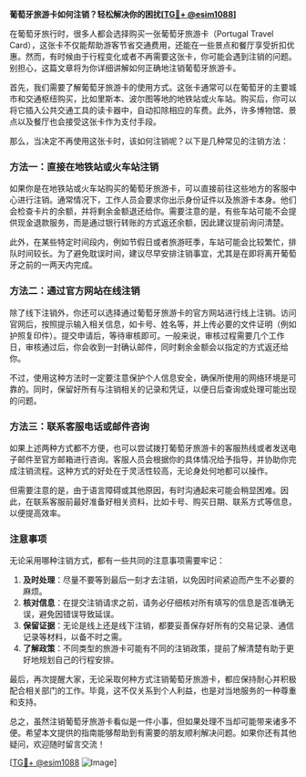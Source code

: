 **葡萄牙旅游卡如何注销？轻松解决你的困扰[[TG💪+ @esim1088](https://t.me/s/esim1088)]**

在葡萄牙旅行时，很多人都会选择购买一张葡萄牙旅游卡（Portugal Travel Card），这张卡不仅能帮助游客节省交通费用，还能在一些景点和餐厅享受折扣优惠。然而，有时候由于行程变化或者不再需要这张卡，你可能会遇到注销的问题。别担心，这篇文章将为你详细讲解如何正确地注销葡萄牙旅游卡。

首先，我们需要了解葡萄牙旅游卡的使用方式。这张卡通常可以在葡萄牙的主要城市和交通枢纽购买，比如里斯本、波尔图等地的地铁站或火车站。购买后，你可以将它插入公共交通工具的读卡器中，自动扣除相应的车费。此外，许多博物馆、景点以及餐厅也会接受这张卡作为支付手段。

那么，当决定不再使用这张卡时，该如何注销呢？以下是几种常见的注销方法：

### 方法一：直接在地铁站或火车站注销

如果你是在地铁站或火车站购买的葡萄牙旅游卡，可以直接前往这些地方的客服中心进行注销。通常情况下，工作人员会要求你出示身份证件以及旅游卡本身。他们会检查卡片的余额，并将剩余金额退还给你。需要注意的是，有些车站可能不会提供现金退款服务，而是通过银行转账的方式返还余额，因此建议提前询问清楚。

此外，在某些特定时间段内，例如节假日或者旅游旺季，车站可能会比较繁忙，排队时间较长。为了避免耽误时间，建议尽早安排注销事宜，尤其是在即将离开葡萄牙之前的一两天内完成。

### 方法二：通过官方网站在线注销

除了线下注销外，你还可以选择通过葡萄牙旅游卡的官方网站进行线上注销。访问官网后，按照提示输入相关信息，如卡号、姓名等，并上传必要的文件证明（例如护照复印件）。提交申请后，等待审核即可。一般来说，审核过程需要几个工作日，审核通过后，你会收到一封确认邮件，同时剩余金额会以指定的方式返还给你。

不过，使用这种方法时一定要注意保护个人信息安全，确保所使用的网络环境是可靠的。同时，保留好所有与注销相关的记录和凭证，以便日后查询或处理可能出现的问题。

### 方法三：联系客服电话或邮件咨询

如果上述两种方式都不方便，也可以尝试拨打葡萄牙旅游卡的客服热线或者发送电子邮件至官方邮箱进行咨询。客服人员会根据你的具体情况给予指导，并协助你完成注销流程。这种方式的好处在于灵活性较高，无论身处何地都可以操作。

但需要注意的是，由于语言障碍或其他原因，有时沟通起来可能会稍显困难。因此，在联系客服前最好准备好相关资料，比如卡号、购买日期、联系方式等信息，以便提高效率。

### 注意事项

无论采用哪种注销方式，都有一些共同的注意事项需要牢记：

1. **及时处理**：尽量不要等到最后一刻才去注销，以免因时间紧迫而产生不必要的麻烦。
2. **核对信息**：在提交注销请求之前，请务必仔细核对所有填写的信息是否准确无误，避免因错误导致延误。
3. **保留证据**：无论是线上还是线下注销，都要妥善保存好所有的交易记录、通信记录等材料，以备不时之需。
4. **了解政策**：不同类型的旅游卡可能有不同的注销政策，提前了解清楚有助于更好地规划自己的行程安排。

最后，再次提醒大家，无论采取何种方式注销葡萄牙旅游卡，都应保持耐心并积极配合相关部门的工作。毕竟，这不仅关系到个人利益，也是对当地服务的一种尊重和支持。

总之，虽然注销葡萄牙旅游卡看似是一件小事，但如果处理不当却可能带来诸多不便。希望本文提供的指南能够帮助到有需要的朋友顺利解决问题。如果你还有其他疑问，欢迎随时留言交流！

[[TG💪+ @esim1088](https://t.me/s/esim1088) ![Image](https://i.postimg.cc/4NQfJmqS/Snipaste-2025-05-13-00-14-12.png)]